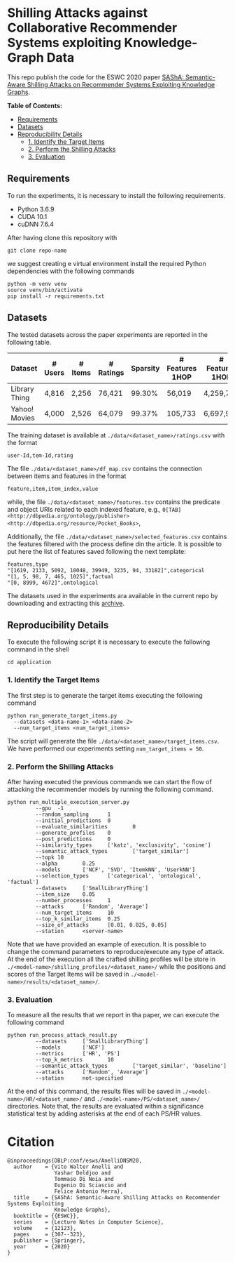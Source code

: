 # Shilling Attacks against Collaborative Recommender Systems exploiting Knowledge-Graph Data
This repo publish the code for the ESWC 2020 paper [SAShA: Semantic-Aware Shilling Attacks on Recommender Systems Exploiting
               Knowledge Graphs](http://sisinflab.poliba.it/publications/2020/ADDDM20/2020_Anelli_ESWC2020.pdf).

**Table of Contents:**
- [Requirements](#requirements)
- [Datasets](#datasets)
- [Reproducibility Details](#reproducibility-details)
  - [1. Identify the Target Items](#1-identify-the-target-items)
  - [2. Perform the Shilling Attacks](#2-perform-the-shilling-attacks)
  - [3. Evaluation](#3-evaluation)

## Requirements

To run the experiments, it is necessary to install the following requirements. 

* Python 3.6.9
* CUDA 10.1
* cuDNN 7.6.4

After having clone this repository with 
```
git clone repo-name
```
we suggest creating e virtual environment install the required Python dependencies with the following commands
```
python -m venv venv
source venv/bin/activate
pip install -r requirements.txt
```
## Datasets
The tested datasets across the paper experiments are reported in the following table.

|       Dataset      |   # Users   | # Items   |  # Ratings   | Sparsity | # Features 1HOP | # Features 1HOP |
| ------------------ |:-----------:| ------------| ------------- | --------| --------------------- | --------------------- | 
|     Library Thing     |    4,816        | 2,256        |  76,421       | 99.30% | 56,019                | 4,259,728                |
|     Yahoo! Movies     |    4,000        | 2,526        |  64,079       | 99.37% | 105,733                | 6,697,986                |

The training dataset is available at ```./data/<dataset_name>/ratings.csv``` with the format
```
user-Id,tem-Id,rating
```

The file ```./data/<dataset_name>/df_map.csv``` contains the connection between items and features in the format
```
feature,item,item_index,value
```
while, the file ```./data/<dataset_name>/features.tsv``` contains the predicate and object URIs related to each indexed feature, e.g., ```0[TAB]<http://dbpedia.org/ontology/publisher><http://dbpedia.org/resource/Pocket_Books>```,

Additionally, the file ```./data/<dataset_name>/selected_features.csv``` contains the features filtered with the process define din the article. It is possible to put here the list of features saved following the next template:
```
features,type
"[1619, 2133, 5092, 10048, 39949, 3235, 94, 33182]",categorical
"[1, 5, 98, 7, 465, 1025]",factual
"[0, 8999, 4672]",ontological
```

The datasets used in the experiments ara available in the current repo by downloading and extracting this [archive](https://drive.google.com/file/d/1iKxaYhd_33yH0LtcZuO7Nf0yFcHFQXmI/view?usp=sharing).

## Reproducibility Details
To execute the following script it is necessary to execute the following command in the shell
```
cd application
```

### 1. Identify the Target Items
The first step is to generate the target items executing the following command
```
python run_generate_target_items.py 
  --datasets <data-name-1> <data-name-2> 
  --num_target_items <num_target_items> 
```
The script will generate the file ```./data/<dataset_name>/target_items.csv```.
We have performed our experiments setting ```num_target_items = 50```.

### 2. Perform the Shilling Attacks
After having executed the previous commands we can start the flow of attacking the recommender models by running the following command.
```
python run_multiple_execution_server.py 
         --gpu  -1
         --random_sampling      1
         --initial_predictions  0
         --evaluate_similarities        0
         --generate_profiles    0
         --post_predictions     0
         --similarity_types     ['katz', 'exclusivity', 'cosine']
         --semantic_attack_types        ['target_similar']
         --topk 10
         --alpha        0.25
         --models       ['NCF', 'SVD', 'ItemkNN', 'UserkNN']
         --selection_types      ['categorical', 'ontological', 'factual']
         --datasets     ['SmallLibraryThing']
         --item_size    0.05
         --number_processes     1
         --attacks      ['Random', 'Average']
         --num_target_items     10
         --top_k_similar_items  0.25
         --size_of_attacks      [0.01, 0.025, 0.05]
         --station      <server-name>

```
Note that we have provided an example of execution. It is possible to change the command parameters to reproduce/execute any type of attack.
At the end of the execution all the crafted shilling profiles will be store in ```./<model-name>/shilling_profiles/<dataset_name>/``` while the positions and scores of the Target Items will be saved in
```./<model-name>/results/<dataset_name>/```.

### 3. Evaluation
To measure all the results that we report in tha paper, we can execute the following command
```
python run_process_attack_result.py 
         --datasets     ['SmallLibraryThing']
         --models       ['NCF']
         --metrics      ['HR', 'PS']
         --top_k_metrics        10
         --semantic_attack_types        ['target_similar', 'baseline']
         --attacks      ['Random', 'Average']
         --station      not-specified

```
At the end of this command, the results files will be saved in ```./<model-name>/HR/<dataset_name>/``` and ```./<model-name>/PS/<dataset_name>/``` directories. Note that, the results are evaluated within a significance statistical test by adding asterisks at the end of each PS/HR values.

# Citation

```
@inproceedings{DBLP:conf/esws/AnelliDNSM20,
  author    = {Vito Walter Anelli and
               Yashar Deldjoo and
               Tommaso Di Noia and
               Eugenio Di Sciascio and
               Felice Antonio Merra},
  title     = {SAShA: Semantic-Aware Shilling Attacks on Recommender Systems Exploiting
               Knowledge Graphs},
  booktitle = {{ESWC}},
  series    = {Lecture Notes in Computer Science},
  volume    = {12123},
  pages     = {307--323},
  publisher = {Springer},
  year      = {2020}
}
```
